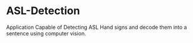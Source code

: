# ASL-Detection
Application Capable of Detecting ASL Hand signs and decode them into a sentence using computer vision.
